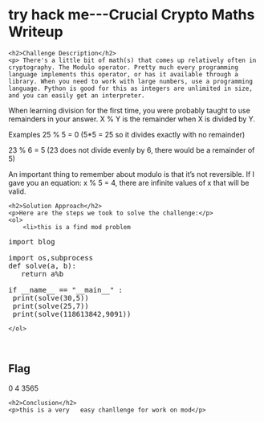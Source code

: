  

<!DOCTYPE html>
<html>
 <title>try hack me---Crucial Crypto Maths  Writeup </title>
<body>
    <h1>try hack me---Crucial Crypto Maths  Writeup </h1>

    <h2>Challenge Description</h2>
    <p> There's a little bit of math(s) that comes up relatively often in cryptography. The Modulo operator. Pretty much every programming language implements this operator, or has it available through a library. When you need to work with large numbers, use a programming language. Python is good for this as integers are unlimited in size, and you can easily get an interpreter.

When learning division for the first time, you were probably taught to use remainders in your answer. X % Y is the remainder when X is divided by Y.

Examples
25 % 5 = 0 (5*5 = 25 so it divides exactly with no remainder)

23 % 6 = 5 (23 does not divide evenly by 6, there would be a remainder of 5)

An important thing to remember about modulo is that it’s not reversible. If I gave you an equation: x % 5 = 4,
 there are infinite values of x that will be valid.
</p>

    <h2>Solution Approach</h2>
    <p>Here are the steps we took to solve the challenge:</p>
    <ol> 
        <li>this is a find mod problem

<pre>
import blog

import os,subprocess
def solve(a, b):
   return a%b

if __name__ == "__main__" :
 print(solve(30,5))
 print(solve(25,7))
 print(solve(118613842,9091))
</pre>
    </ol>
<br>
    <h2>Flag</h2>
    <p class="flag">0 4 3565
</p>

    <h2>Conclusion</h2>
    <p>this is a very   easy chanllenge for work on mod</p>

</body>
</html>
